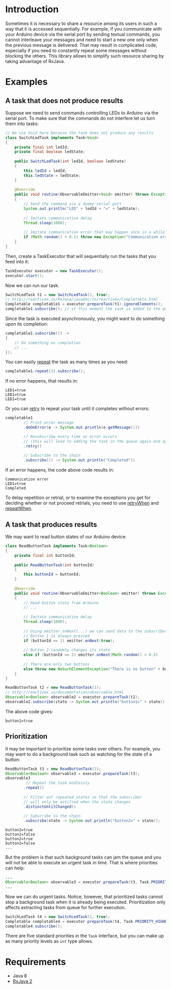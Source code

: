 # Introduction

Sometimes it is necessary to share a resource among its users in such a way that it is accessed sequentially. For example, if you communicate with your Arduino device via the serial port by sending textual commands, you cannot interleave your messages and need to start a new one only when the previous message is delivered. That may result in complicated code, especially if you need to constantly repeat some messages without blocking the others. This library allows to simplify such resource sharing by taking advantage of RxJava. 

# Examples

## A task that does not produce results

Suppose we need to send commands controlling LEDs to Arduino via the serial port. To make sure that the commands do not interfere let us turn them into tasks:

```Java
// We use Void here because the task does not produce any results
class SwitchLedTask implements Task<Void>
{
    private final int ledId;
    private final boolean ledState;
    
    public SwitchLedTask(int ledId, boolean ledState)
    {
        this.ledId = ledId;
        this.ledState = ledState;
    }
    
    @Override
    public void routine(ObservableEmitter<Void> emitter) throws Exception
    {
        // Send the command via a dummy serial port
        System.out.println("LED" + ledId + "=" + ledState);
        
        // Imitate communication delay
        Thread.sleep(1000);
        
        // Imitate communication error that may happen once in a while
        if (Math.random() < 0.1) throw new Exception("Communication error");
    }
}

```

Then, create a TaskExecutor that will sequentially run the tasks that you feed into it:

```Java
TaskExecutor executor = new TaskExecutor();
executor.start();
```

Now we can run our task:
```Java
SwitchLedTask t1 = new SwitchLedTask(1, true);
// http://reactivex.io/RxJava/javadoc/io/reactivex/Completable.html
Completable completable1 = executor.prepareTask(t1).ignoreElements(); 
completable1.subscribe(); // at this moment the task is added to the queue for execution
```

Since the task is executed asynchronously, you might want to do something upon its completion:
```Java
completable1.subscribe(() -> 
{
    // Do something on completion
    // ...
});
```

You can easily [repeat](http://reactivex.io/documentation/operators/repeat.html) the task as many times as you need:
```Java
completable1.repeat(3).subscribe();
```
If no error happens, that results in:
```
LED1=true
LED1=true
LED1=true
```
Or you can [retry](http://reactivex.io/documentation/operators/retry.html) to repeat your task until it completes without errors:

```Java
completable1
        // Print error message
        .doOnError(e -> System.out.println(e.getMessage()))

        // Resubscribe every time an error occurs
        // (this will lead to adding the task in the queue again and again)
        .retry()
        
        // Subscribe to the chain
        .subscribe(() -> System.out.println("Completed"))
```
If an error happens, the code above code results in:
```
Communication error
LED1=true
Completed
```

To delay repetition or retrial, or to examine the exceptions you get for deciding whether or not proceed retrials, you need to use [retryWhen](http://reactivex.io/documentation/operators/retry.html) and [repeatWhen](http://reactivex.io/documentation/operators/repeat.html). 

## A task that produces results

We may want to read button states of our Arduino device:

```Java
class ReadButtonTask implements Task<Boolean>
{
    private final int buttonId;
    
    public ReadButtonTask(int buttonId)
    {
        this.buttonId = buttonId;
    }
    
    @Override
    public void routine(ObservableEmitter<Boolean> emitter) throws Exception
    {
        // Read button state from Arduino
        // ...
    
        // Imitate communication delay
        Thread.sleep(1000);
        
        // Using emitter.onNext(...) we can send data to the subscriber
        // Button 1 is always pressed
        if (buttonId == 1) emitter.onNext(true);
        
        // Button 2 randomly changes its state
        else if (buttonId == 2) emitter.onNext(Math.random() > 0.5)
        
        // There are only two buttons
        else throw new NoSuchElementException("There is no button" + buttonId);
    }
}
```

```Java
ReadButtonTask t2 = new ReadButtonTask(1);
// http://reactivex.io/documentation/observable.html
Observable<Boolean> observable2 = executor.prepareTask(t2);
observable2.subscribe(state -> System.out.println("button1=" + state));
```

The above code gives:
```
button1=true
```

## Prioritization
It may be important to prioritize some tasks over others. For example, you may want to do a background task such as watching for the state of a button:
```Java
ReadButtonTask t3 = new ReadButtonTask(2);
Observable<Boolean> observable3 = executor.prepareTask(t3);
observable3
         // Repeat the task endlessly
        .repeat()
        
        // Filter out repeated states so that the subscriber
        // will only be notified when the state changes
        .distinctUntilChanged()
        
        // Subscribe to the chain
        .subscribe(state -> System.out.println("button2=" + state));
```

```
button2=true
button2=false
button2=true
button2=false
...
```

But the problem is that such background tasks can jam the queue and you will not be able to execute an urgent task in time. That is where priorities can help:
```Java
...
Observable<Boolean> observable3 = executor.prepareTask(t3, Task.PRIORITY_LOWEST);
...
```

Now we can do urgent tasks. Notice, however, that prioritized tasks cannot stop a background task when it is already being executed. Prioritization only affects extracting tasks from queue for further execution.
```Java
SwitchLedTask t4 = new SwitchLedTask(1, true);
Completable completable4 = executor.prepareTask(t4, Task.PRIORITY_HIGHEST).ignoreElements();
completable4.subscribe();
```

There are five standard priorities in the ```Task``` interface, but you can make up as many priority levels as ```int``` type allows. 

# Requirements
* Java 8
* [RxJava 2](https://github.com/ReactiveX/RxJava)